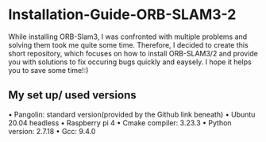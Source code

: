 # Installation-Guide-ORB-SLAM3-2
While installing ORB-Slam3, I was confronted with multiple problems and solving them took me quite some time. Therefore, I decided to create this short repository, which focuses on how to install ORB-SLAM3/2 and provide you with solutions to fix occuring bugs quickly and eaysely. I hope it helps you to save some time!:)

## My set up/ used versions
• Pangolin: standard version(provided by the Github link beneath)
• Ubuntu 20.04 headless
• Raspberry pi 4
• Cmake compiler: 3.23.3
• Python version: 2.7.18
• Gcc: 9.4.0

